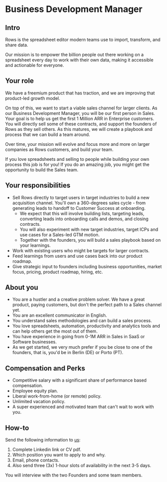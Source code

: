 # Business Development Manager

## Intro

Rows is the spreadsheet editor modern teams use to import, transform, and share data. 

Our mission is to empower the billion people out there working on a spreadsheet every day to work with their own data, making it accessible and actionable for everyone. 

## Your role

We have a freemium product that has traction, and we are improving that product-led growth model. 

On top of this, we want to start a viable sales channel for larger clients. As our Business Development Manager, you will be our first person in Sales. Your goal is to help us get the first 1 Million ARR in Enterprise customers. You will directly sell some of these contracts, and support the founders of Rows as they sell others. As this matures, we will create a playbook and process that we can build a team around. 

Over time, your mission will evolve and focus more and more on larger companies as Rows customers, and build your team. 

If you love spreadsheets and selling to people while building your own process this job is for you! If you do an amazing job, you might get the opportunity to build the Sales team.

## Your responsibilities

* Sell Rows directly to target users in target industries to build a new acquisition channel. You'll own a 360-degrees sales cycle - from generating leads to handoff to Customer Success at onboarding.
  * We expect that this will involve building lists, targeting leads, converting leads into onboarding calls and demos, and closing contracts.
  * You will also experiment with new target industries, target ICPs and use cases for a Sales-led GTM motion.
  * Together with the founders, you will build a sales playbook based on your learnings.
* Work with existing users who might be targets for larger contracts.
* Feed learnings from users and use cases back into our product roadmap.
* Give strategic input to founders including business opportunities, market focus, pricing, product roadmap, hiring, etc.

## About you

* You are a hustler and a creative problem solver. We have a great product, paying customers, but don't the perfect path to a Sales channel yet.
* You are an excellent communicator in English.
* You understand sales methodologies and can build a sales process.
* You love spreadsheets, automation, productivity and analytics tools and can help others get the most out of them.
* You have experience in going from 0-1M ARR in Sales in SaaS or Software businesses.
* As we get started, we very much prefer if you be close to one of the founders, that is, you'd be in Berlin (DE) or Porto (PT).

## Compensation and Perks

* Competitive salary with a significant share of performance based compensation.
* Employee equity plan.
* Liberal work-from-home (or remote) policy. 
* Unlimited vacation policy.
* A super experienced and motivated team that can't wait to work with you.

## How-to

Send the following information to [us](mailto:join@rows.com):
1. Complete Linkedin link or CV pdf.
1. Which position you want to apply to and why.
1. Email, phone contacts.
1. Also send three (3x) 1-hour slots of availability in the next 3-5 days.

You will interview with the two Founders and some team members. 
